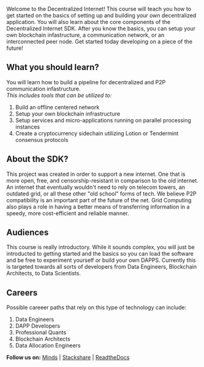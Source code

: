 Welcome to the Decentralized Internet! This course will teach you how to get started on the basics of setting up and building your own decentralized application. You will also learn about the core components of the Decentralized Internet SDK. After you know the basics, you can setup your own blockchain infastructure, a communication network, or an interconnected peer node. Get started today developing on a piece of the future!

## What you should learn?
You will learn how to build a pipeline for decentralized and P2P communication infastructure.  
*This includes tools that can be utilized to:*
1. Build an offline centered network
2. Setup your own blockchain infrastructure
3. Setup services and micro-applications running on parallel processing instances
4. Create a cryptocurrency sidechain utilizing Lotion or Tendermint consensus protocols

## About the SDK?
This project was created in order to support a new internet. One that is more open, free, and censorship-resistant in comparison to the old internet. An internet that eventually wouldn't need to rely on telecom towers, an outdated grid, or all these other "old school" forms of tech. We believe P2P compatibility is an important part of the future of the net. Grid Computing also plays a role in having a better means of transferring information in a speedy, more cost-efficient and reliable manner.

## Audiences
This course is really introductory. While it sounds complex, you will just be introducted to getting started and the basics so you can load the software and be free to experiment yourself or build your own DAPPS. Currently this is targeted towards all sorts of developers from Data Engineers, Blockchain Architects, to Data Scientists.

## Careers
Possible careeer paths that rely on this type of technology can include:
1. Data Engineers
2. DAPP Developers
3. Professional Quants
4. Blockchain Architects
5. Data Allocation Engineers

**Follow us on:** [Minds](https://www.minds.com/LoneroLNR/) | [Stackshare](https://stackshare.io/decentralized-internet) | [ReadtheDocs](https://lonero.readthedocs.io)
